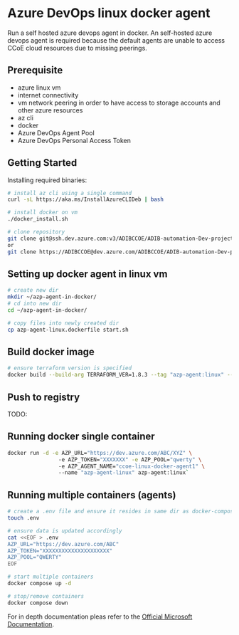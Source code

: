 # Azure DevOps linux docker agent

Run a self hosted azure devops agent in docker.
An self-hosted azure devops agent is required because the default agents are unable to access CCoE cloud resources due to missing peerings.

## Prerequisite

- azure linux vm
- internet connectivity
- vm network peering in order to have access to storage accounts and other azure resources
- az cli
- docker
- Azure DevOps Agent Pool
- Azure DevOps Personal Access Token

## Getting Started

Installing required binaries:

```sh
# install az cli using a single command
curl -sL https://aka.ms/InstallAzureCLIDeb | bash
```

```sh
# install docker on vm
./docker_install.sh
```

```sh
# clone repository
git clone git@ssh.dev.azure.com:v3/ADIBCCOE/ADIB-automation-Dev-project/ado-linux-docker-agent
or
git clone https://ADIBCCOE@dev.azure.com/ADIBCCOE/ADIB-automation-Dev-project/_git/ado-linux-docker-agent
```

## Setting up docker agent in linux vm

```sh
# create new dir
mkdir ~/azp-agent-in-docker/
# cd into new dir
cd ~/azp-agent-in-docker/

# copy files into newly created dir
cp azp-agent-linux.dockerfile start.sh
```

## Build docker image

```sh
# ensure terraform version is specified
docker build --build-arg TERRAFORM_VER=1.8.3 --tag "azp-agent:linux" --file "./azp-agent-linux.dockerfile" .
```

## Push to registry

TODO:

## Running docker single container

```sh
docker run -d -e AZP_URL="https://dev.azure.com/ABC/XYZ" \ 
                -e AZP_TOKEN="XXXXXXX" -e AZP_POOL="qwerty" \ 
                -e AZP_AGENT_NAME="ccoe-linux-docker-agent1" \ 
                --name "azp-agent-linux" azp-agent:linux`
```
## Running multiple containers (agents)

```sh
# create a .env file and ensure it resides in same dir as docker-compose.yml file
touch .env

# ensure data is updated accordingly
cat <<EOF > .env
AZP_URL="https://dev.azure.com/ABC"
AZP_TOKEN="XXXXXXXXXXXXXXXXXXXXX"
AZP_POOL="QWERTY"
EOF
```

```sh
# start multiple containers
docker compose up -d

# stop/remove containers
docker compose down
```

For in depth documentation pleas refer to the [Official Microsoft Documentation](https://learn.microsoft.com/en-us/azure/devops/pipelines/agents/docker?view=azure-devops#linux).

